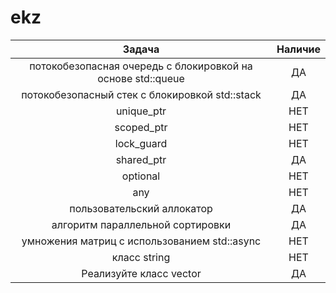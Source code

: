 # ekz


| Задача      | Наличие         |
| :-------------:|:------------------:| 
| потокобезопасная очередь с блокировкой на основе std::queue    | ДА    |
| потокобезопасный стек с блокировкой std::stack    | ДА    |
| unique_ptr    | НЕТ   |
| scoped_ptr    | НЕТ    |
| lock_guard    | НЕТ    |
| shared_ptr    | ДА    |
| optional    | НЕТ   |
| any   | НЕТ   |
| пользовательский аллокатор    | ДА    |
| алгоритм параллельной сортировки    | ДА    |
| умножения матриц с использованием std::async    | НЕТ    |
| класс string    |НЕТ   |
| Реализуйте класс vector    | ДА    |


